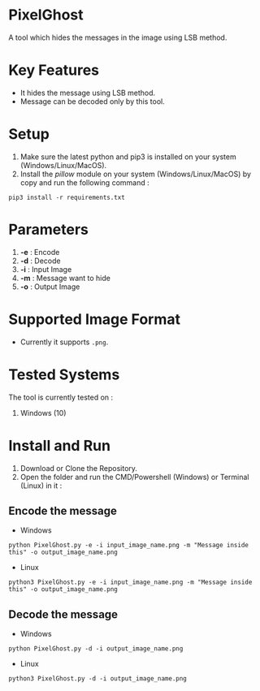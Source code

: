 # PixelGhost
A tool which hides the messages in the image using LSB method.

# Key Features
- It hides the message using LSB method.<br>
- Message can be decoded only by this tool.<br>

# Setup
1. Make sure the latest python and pip3 is installed on your system (Windows/Linux/MacOS).<br>
2. Install the <i>pillow</i> module on your system (Windows/Linux/MacOS) by copy and run the following command : <br>

```
pip3 install -r requirements.txt
```

# Parameters
1. **-e** : Encode
2. **-d** : Decode
3. **-i** : Input Image
4. **-m** : Message want to hide
5. **-o** : Output Image

# Supported Image Format
- Currently it supports `.png`.

# Tested Systems
The tool is currently tested on : <br>
1. Windows (10)<br>

# Install and Run
1. Download or Clone the Repository.<br>
2. Open the folder and run the CMD/Powershell (Windows) or Terminal (Linux) in it : <br>
## Encode the message
- Windows
```
python PixelGhost.py -e -i input_image_name.png -m "Message inside this" -o output_image_name.png
```
- Linux
```
python3 PixelGhost.py -e -i input_image_name.png -m "Message inside this" -o output_image_name.png
```
## Decode the message
- Windows
```
python PixelGhost.py -d -i output_image_name.png
```
- Linux
```
python3 PixelGhost.py -d -i output_image_name.png
```
